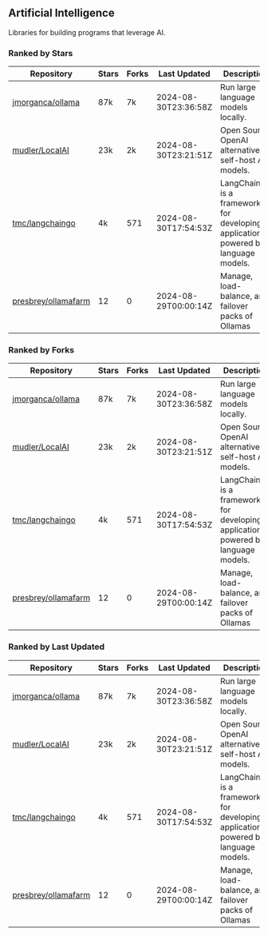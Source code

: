 ## Artificial Intelligence

Libraries for building programs that leverage AI.

### Ranked by Stars

| Repository | Stars | Forks | Last Updated | Description | 
|------------|-------|-------|--------------|-------------|
| [jmorganca/ollama](https://github.com/jmorganca/ollama) | 87k | 7k | 2024-08-30T23:36:58Z |  Run large language models locally. |
| [mudler/LocalAI](https://github.com/mudler/LocalAI) | 23k | 2k | 2024-08-30T23:21:51Z |  Open Source OpenAI alternative, self-host AI models. |
| [tmc/langchaingo](https://github.com/tmc/langchaingo) | 4k | 571 | 2024-08-30T17:54:53Z |  LangChainGo is a framework for developing applications powered by language models. |
| [presbrey/ollamafarm](https://github.com/presbrey/ollamafarm) | 12 | 0 | 2024-08-29T00:00:14Z |  Manage, load-balance, and failover packs of Ollamas |

### Ranked by Forks

| Repository | Stars | Forks | Last Updated | Description | 
|------------|-------|-------|--------------|-------------|
| [jmorganca/ollama](https://github.com/jmorganca/ollama) | 87k | 7k | 2024-08-30T23:36:58Z |  Run large language models locally. |
| [mudler/LocalAI](https://github.com/mudler/LocalAI) | 23k | 2k | 2024-08-30T23:21:51Z |  Open Source OpenAI alternative, self-host AI models. |
| [tmc/langchaingo](https://github.com/tmc/langchaingo) | 4k | 571 | 2024-08-30T17:54:53Z |  LangChainGo is a framework for developing applications powered by language models. |
| [presbrey/ollamafarm](https://github.com/presbrey/ollamafarm) | 12 | 0 | 2024-08-29T00:00:14Z |  Manage, load-balance, and failover packs of Ollamas |

### Ranked by Last Updated

| Repository | Stars | Forks | Last Updated | Description | 
|------------|-------|-------|--------------|-------------|
| [jmorganca/ollama](https://github.com/jmorganca/ollama) | 87k | 7k | 2024-08-30T23:36:58Z |  Run large language models locally. |
| [mudler/LocalAI](https://github.com/mudler/LocalAI) | 23k | 2k | 2024-08-30T23:21:51Z |  Open Source OpenAI alternative, self-host AI models. |
| [tmc/langchaingo](https://github.com/tmc/langchaingo) | 4k | 571 | 2024-08-30T17:54:53Z |  LangChainGo is a framework for developing applications powered by language models. |
| [presbrey/ollamafarm](https://github.com/presbrey/ollamafarm) | 12 | 0 | 2024-08-29T00:00:14Z |  Manage, load-balance, and failover packs of Ollamas |

